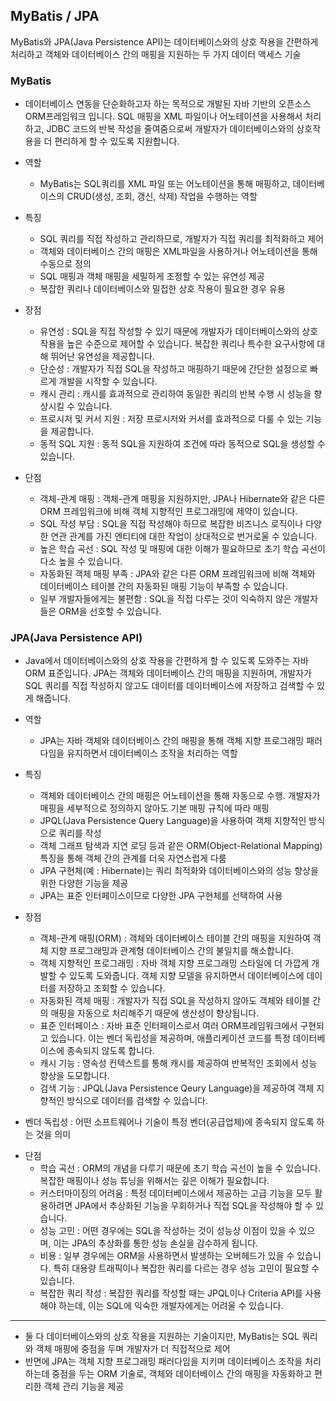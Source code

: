 ## MyBatis / JPA
MyBatis와 JPA(Java Persistence API)는 데이터베이스와의 상호 작용을 간편하게 처리하고 객체와 데이터베이스 간의 매핑을 지원하는 두 가지 데이터 액세스 기술

### MyBatis
- 데이터베이스 연동을 단순화하고자 하는 목적으로 개발된 자바 기반의 오픈소스 ORM프레임워크 입니다.
SQL 매핑을 XML 파일이나 어노테이션을 사용해서 처리하고, JDBC 코드의 반복 작성을 줄여줌으로써 개발자가 데이터베이스와의 상호작용을 더 편리하게 할 수 있도록 지원합니다.

- 역할
  - MyBatis는 SQL쿼리를 XML  파일 또는 어노테이션을 통해 매핑하고, 데이터베이스의 CRUD(생성, 조회, 갱신, 삭제) 작업을 수행하는 역할

- 특징
  - SQL 쿼리를 직접 작성하고 관리하므로, 개발자가 직접 쿼리를 최적화하고 제어
  - 객체와 데이터베이스 간의 매핑은 XML파일을 사용하거나 어노테이션을 통해 수동으로 정의
  - SQL 매핑과 객체 매핑을 세밀하게 조정할 수 있는 유연성 제공
  - 복잡한 쿼리나 데이터베이스와 밀접한 상호 작용이 필요한 경우 유용

- 장점
  - 유연성 : SQL을 직접 작성할 수 있기 때문에 개발자가 데이터베이스와의 상호 작용을 높은 수준으로 제어할 수 있습니다.
복잡한 쿼리나 특수한 요구사항에 대해 뛰어난 유연성을 제공합니다.
  - 단순성 : 개발자가 직접 SQL을 작성하고 매핑하기 때문에 간단한 설정으로 빠르게 개발을 시작할 수 있습니다.
  - 캐시 관리 : 캐시를 효과적으로 관리하여 동일한 쿼리의 반복 수행 시 성능을 향상시킬 수 있습니다.
  - 프로시저 및 커서 지원 : 저장 프로시저와 커서를 효과적으로 다룰 수 있는 기능을 제공합니다.
  - 동적 SQL 지원 : 동적 SQL을 지원하여 조건에 따라 동적으로 SQL을 생성할 수 있습니다.

- 단점
  - 객체-관계 매핑 : 객체-관계 매핑을 지원하지만, JPA나 Hibernate와 같은 다른 ORM 프레임워크에 비해 객체 지향적인 프로그래밍에 제약이 있습니다.
  - SQL 작성 부담 : SQL을 직접 작성해야 하므로 복잡한 비즈니스 로직이나 다양한 연관 관계를 가진 엔티티에 대한 작업이 상대적으로 번거로울 수 있습니다.
  - 높은 학습 곡선 : SQL 작성 및 매핑에 대한 이해가 필요하므로 초기 학습 곡선이 다소 높을 수 있습니다.
  - 자동화된 객체 매핑 부족 : JPA와 같은 다른 ORM 프레임워크에 비해 객체와 데이터베이스 테이블 간의 자동화된 매핑 기능이 부족할 수 있습니다.
  - 일부 개발자들에게는 불편함 : SQL을 직접 다루는 것이 익숙하지 않은 개발자들은 ORM을 선호할 수 있습니다.

### JPA(Java Persistence API)
- Java에서 데이터베이스와의 상호 작용을 간편하게 할 수 있도록 도와주는 자바 ORM 표준입니다.
JPA는 객체와 데이터베이스 간의 매핑을 지원하며, 개발자가 SQL 쿼리를 직접 작성하지 않고도 데이터를 데이터베이스에 저장하고 검색할 수 있게 해줍니다.

- 역할
  - JPA는 자바 객체와 데이터베이스 간의 매핑을 통해 객체 지향 프로그래밍 패러다임을 유지하면서 데이터베이스 조작을 처리하는 역할

- 특징
  - 객체와 데이터베이스 간의 매핑은 어노테이션을 통해 자동으로 수행. 개발자가 매핑을 세부적으로 정의하지 않아도 기본 매핑 규칙에 따라 매핑
  - JPQL(Java Persistence Query Language)을 사용하여 객체 지향적인 방식으로 쿼리를 작성
  - 객체 그래프 탐색과 지연 로딩 등과 같은 ORM(Object-Relational Mapping) 특징을 통해 객체 간의 관계를 더욱 자연스럽게 다룸
  - JPA 구현체(예 : Hibernate)는 쿼리 최적화와 데이터베이스와의 성능 향상을 위한 다양한 기능을 제공
  - JPA는 표준 인터페이스이므로 다양한 JPA 구현체를 선택하여 사용

- 장점
  - 객체-관계 매핑(ORM) : 객체와 데이터베이스 테이블 간의 매핑을 지원하여 객체 지향 프로그래밍과 관계형 데이터베이스 간의 불일치를 해소합니다.
  - 객체 지향적인 프로그래밍 : 자바 객체 지향 프로그래밍 스타일에 더 가깝게 개발할 수 있도록 도와줍니다.
객체 지향 모델을 유지하면서 데이터베이스에 데이터를 저장하고 조회할 수 있습니다.
  - 자동화된 객체 매핑 : 개발자가 직접 SQL을 작성하지 않아도 객체와 테이블 간의 매핑을 자동으로 처리해주기 때문에 생산성이 향상됩니다.
  - 표준 인터페이스 : 자바 표준 인터페이스로서 여러 ORM프레임워크에서 구현되고 있습니다.
이는 벤더 독립성을 제공하며, 애플리케이션 코드를 특정 데이터베이스에 종속되지 않도록 합니다.
  - 캐시 기능 : 영속성 컨텍스트를 통해 캐시를 제공하여 반복적인 조회에서 성능 향상을 도모합니다.
  - 검색 기능 : JPQL(Java Persistence Qeury Language)을 제공하여 객체 지향적인 방식으로 데이터를 검색할 수 있습니다.
* 벤더 독립성 : 어떤 소프트웨어나 기술이 특정 벤더(공급업체)에 종속되지 않도록 하는 것을 의미

- 단점
  - 학습 곡선 : ORM의 개념을 다루기 때문에 초기 학습 곡선이 높을 수 있습니다.
복잡한 매핑이나 성능 튜닝을 위해서는 깊은 이해가 필요합니다.
  - 커스터마이징의 어려움 : 특정 데이터베이스에서 제공하는 고급 기능을 모두 활용하려면 JPA에서 추상화된 기능을 우회하거나 직접 SQL을 작성해야 할 수 있습니다.
  - 성능 고민 : 어떤 경우에는 SQL을 작성하는 것이 성능상 이점이 있을 수 있으며, 이는 JPA의 추상화를 통한 성능 손실을 감수하게 됩니다.
  - 비용 : 일부 경우에는 ORM을 사용하면서 발생하는 오버헤드가 있을 수 있습니다. 특히 대용량 트래픽이나 복잡한 쿼리를 다르는 경우 성능 고민이 필요할 수 있습니다.
  - 복잡한 쿼리 작성 : 복잡한 쿼리를 작성할 때는 JPQL이나 Criteria API를 사용해야 하는데, 이는 SQL에 익숙한 개발자에게는 어려울 수 있습니다.

---
- 둘 다 데이터베이스와의 상호 작용을 지원하는 기술이지만, MyBatis는 SQL 쿼리와 객체 매핑에 중점을 두며 개발자가 더 직접적으로 제어
- 반면에 JPA는 객체 지향 프로그래밍 패러다임을 지키며 데이터베이스 조작을 처리하는데 중점을 두는 ORM 기술로, 객체와 데이터베이스
간의 매핑을 자동화하고 편리한 객체 관리 기능을 제공
